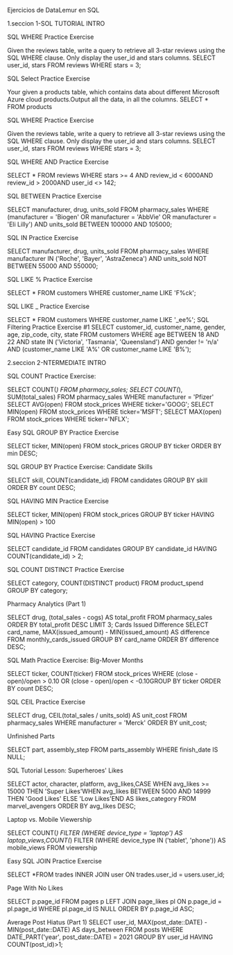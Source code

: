 Ejercicios de DataLemur en SQL

1.seccion 1-SOL TUTORIAL INTRO

SQL WHERE Practice Exercise 

Given the reviews table, write a query to retrieve all 3-star reviews using the SQL WHERE clause. Only display the user_id and stars columns. SELECT user_id, stars FROM reviews WHERE stars = 3;

SQL Select Practice Exercise

Your given a products table, which contains data about different Microsoft Azure cloud products.Output all the data, in all the columns. SELECT * FROM products

SQL WHERE Practice Exercise

Given the reviews table, write a query to retrieve all 3-star reviews using the SQL WHERE clause. Only display the user_id and stars columns.
SELECT user_id, stars FROM reviews WHERE stars = 3;

SQL WHERE AND Practice Exercise

SELECT * FROM reviews WHERE stars >= 4 AND  review_id < 6000AND  review_id > 2000AND user_id <> 142;

SQL BETWEEN Practice Exercise

SELECT manufacturer, drug, units_sold FROM pharmacy_sales WHERE (manufacturer = 'Biogen' OR manufacturer = 'AbbVie' OR manufacturer = 'Eli Lilly') AND units_sold BETWEEN 100000 AND 105000;

SQL IN Practice Exercise

SELECT  manufacturer, drug, units_sold FROM pharmacy_sales WHERE manufacturer IN ('Roche', 'Bayer', 'AstraZeneca') AND units_sold NOT BETWEEN 55000 AND 550000;

SQL LIKE % Practice Exercise

SELECT * FROM customers WHERE customer_name LIKE 'F%ck';

SQL LIKE _ Practice Exercise

SELECT * FROM customers WHERE customer_name LIKE '_ee%';
SQL Filtering Practice Exercise #1
SELECT  customer_id,  customer_name,  gender, age, zip_code, city,  state FROM customers
WHERE age BETWEEN 18 AND 22 AND state IN ('Victoria', 'Tasmania', 'Queensland') AND gender != 'n/a' AND (customer_name LIKE 'A%' OR customer_name LIKE 'B%');


2.seccion 2-NTERMEDIATE INTRO

SQL COUNT Practice Exercise:

SELECT COUNT(*) FROM pharmacy_sales;
SELECT COUNT(*), SUM(total_sales) FROM pharmacy_sales WHERE manufacturer = 'Pfizer'
SELECT AVG(open) FROM stock_prices WHERE ticker='GOOG';
SELECT MIN(open) FROM stock_prices WHERE ticker='MSFT';
SELECT MAX(open) FROM stock_prices WHERE ticker='NFLX';

Easy SQL GROUP BY Practice Exercise

SELECT ticker, MIN(open) FROM stock_prices GROUP BY ticker ORDER BY min DESC;

SQL GROUP BY Practice Exercise: Candidate Skills

SELECT skill, COUNT(candidate_id) FROM candidates GROUP BY skill ORDER BY count DESC;

SQL HAVING MIN Practice Exercise

SELECT ticker, MIN(open) FROM stock_prices GROUP BY ticker HAVING MIN(open) > 100

SQL HAVING Practice Exercise

SELECT candidate_id FROM candidates GROUP BY candidate_id HAVING COUNT(candidate_id) > 2;

SQL COUNT DISTINCT Practice Exercise

SELECT category, COUNT(DISTINCT product) FROM product_spend GROUP BY category;

Pharmacy Analytics (Part 1)

SELECT  drug, (total_sales - cogs) AS total_profit FROM  pharmacy_sales ORDER BY total_profit DESC LIMIT 3;
Cards Issued Difference
SELECT card_name, MAX(issued_amount) - MIN(issued_amount) AS difference FROM monthly_cards_issued
GROUP BY card_name ORDER BY difference DESC;

SQL Math Practice Exercise: Big-Mover Months

SELECT ticker, COUNT(ticker) FROM stock_prices WHERE (close - open)/open > 0.10 OR (close - open)/open < -0.10GROUP BY ticker ORDER BY count DESC;

SQL CEIL Practice Exercise

SELECT drug, CEIL(total_sales / units_sold) AS unit_cost FROM pharmacy_sales WHERE manufacturer = 'Merck' ORDER BY unit_cost;

Unfinished Parts

SELECT part, assembly_step FROM parts_assembly WHERE finish_date IS NULL;

SQL Tutorial Lesson: Superheroes' Likes

SELECT actor, character, platform, avg_likes,CASE WHEN avg_likes >= 15000 THEN 'Super Likes'WHEN avg_likes BETWEEN 5000 AND 14999 THEN 'Good Likes'
ELSE 'Low Likes'END AS likes_category FROM marvel_avengers ORDER BY avg_likes DESC;

Laptop vs. Mobile Viewership

SELECT COUNT(*) FILTER (WHERE device_type = 'laptop') AS laptop_views,COUNT(*) FILTER (WHERE device_type IN ('tablet', 'phone'))  AS mobile_views 
FROM viewership


Easy SQL JOIN Practice Exercise

SELECT *FROM trades INNER JOIN user ON trades.user_id = users.user_id;


Page With No Likes

SELECT  p.page_id FROM pages p LEFT JOIN page_likes pl ON p.page_id = pl.page_id WHERE pl.page_id IS NULL ORDER BY p.page_id ASC;

Average Post Hiatus (Part 1)
SELECT user_id, MAX(post_date::DATE) - MIN(post_date::DATE) AS days_between FROM posts
WHERE DATE_PART('year', post_date::DATE) = 2021 GROUP BY user_id
HAVING COUNT(post_id)>1;
